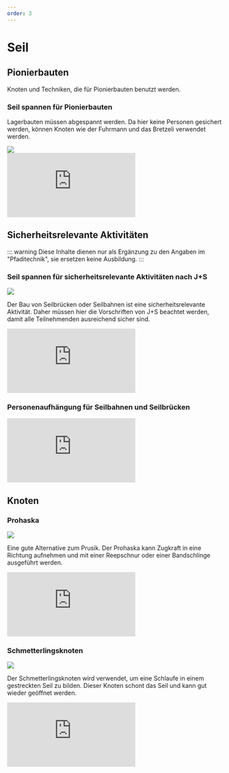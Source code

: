 ```yaml
---
order: 3
---
```


# Seil

<PageNavigator/>

## Pionierbauten

Knoten und Techniken, die für Pionierbauten benutzt werden.

### Seil spannen für Pionierbauten

<div class="grid grid-cols-1 md:grid-cols-2 gap-2 pt-5 pb-5">
<p>Lagerbauten müssen abgespannt werden. Da hier keine Personen gesichert werden, können Knoten wie der Fuhrmann und das Bretzeli verwendet werden.</p>
<img class="rounded-md"  src="/img/seil/Abspannen_von_Lagerbauten.png"/>
</div>

<iframe class="w-full aspect-video rounded-lg my-5" src="https://www.youtube.com/embed/6MD2go4bZ9o" title="YouTube video player" frameborder="0" allow="accelerometer; autoplay; clipboard-write; encrypted-media; gyroscope; picture-in-picture; web-share" referrerpolicy="strict-origin-when-cross-origin" allowfullscreen></iframe>

## Sicherheitsrelevante Aktivitäten

::: warning 
Diese Inhalte dienen nur als Ergänzung zu den Angaben im "Pfaditechnik", sie ersetzen keine Ausbildung.
:::

### Seil spannen für sicherheitsrelevante Aktivitäten nach J+S

<img class="rounded-md"  src="/img/seil/Seilbrücke_img0.png"/>

Der Bau von Seilbrücken oder Seilbahnen ist eine sicherheitsrelevante Aktivität. Daher müssen hier die Vorschriften von J+S beachtet werden, damit alle Teilnehmenden ausreichend sicher sind.

<iframe class="w-full aspect-video rounded-lg my-5" src="https://www.youtube.com/embed/fiJmLdYTo3A" title="YouTube video player" frameborder="0" allow="accelerometer; autoplay; clipboard-write; encrypted-media; gyroscope; picture-in-picture; web-share" referrerpolicy="strict-origin-when-cross-origin" allowfullscreen></iframe>

### Personenaufhängung für Seilbahnen und Seilbrücken

<iframe class="w-full aspect-video rounded-lg my-5" src="https://www.youtube.com/embed/1-PBDWxzfPE" title="YouTube video player" frameborder="0" allow="accelerometer; autoplay; clipboard-write; encrypted-media; gyroscope; picture-in-picture; web-share" referrerpolicy="strict-origin-when-cross-origin" allowfullscreen></iframe>

## Knoten

### Prohaska

<img class="rounded-md"  src="/img/seil/prohaska.png"/>

Eine gute Alternative zum Prusik. Der Prohaska kann Zugkraft in eine Richtung aufnehmen und mit einer Reepschnur oder  einer Bandschlinge ausgeführt werden.

<iframe class="w-full aspect-video rounded-lg my-5" src="https://www.youtube.com/embed/pHEH5U-X7PY" title="YouTube video player" frameborder="0" allow="accelerometer; autoplay; clipboard-write; encrypted-media; gyroscope; picture-in-picture; web-share" referrerpolicy="strict-origin-when-cross-origin" allowfullscreen></iframe>

### Schmetterlingsknoten

<div class="grid grid-cols-1 md:grid-cols-2 gap-2 pt-5 pb-5"> <img class="rounded-md"  src="/img/seil/Schmetterlingknoten2.png"/> <p>Der Schmetterlingsknoten wird verwendet, um eine Schlaufe in einem gestreckten Seil zu bilden. Dieser Knoten schont das Seil und kann gut wieder geöffnet werden.</p> </div>

<iframe class="w-full aspect-video rounded-lg my-5" src="https://www.youtube.com/embed/zM15kf05myE" title="YouTube video player" frameborder="0" allow="accelerometer; autoplay; clipboard-write; encrypted-media; gyroscope; picture-in-picture; web-share" referrerpolicy="strict-origin-when-cross-origin" allowfullscreen></iframe>